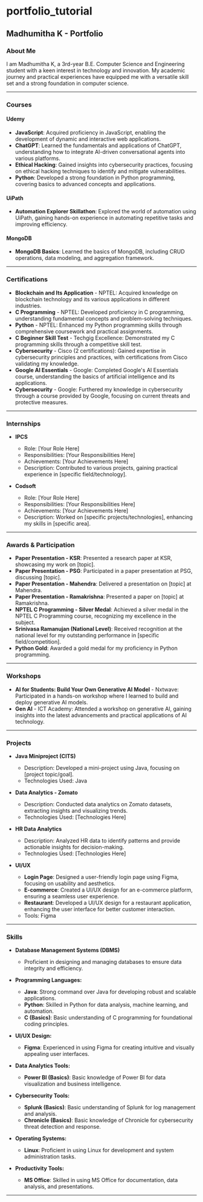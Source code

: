 # portfolio_tutorial

## Madhumitha K - Portfolio

### About Me
I am Madhumitha K, a 3rd-year B.E. Computer Science and Engineering student with a keen interest in technology and innovation. My academic journey and practical experiences have equipped me with a versatile skill set and a strong foundation in computer science.

---

### Courses

#### Udemy
- **JavaScript**: Acquired proficiency in JavaScript, enabling the development of dynamic and interactive web applications.
- **ChatGPT**: Learned the fundamentals and applications of ChatGPT, understanding how to integrate AI-driven conversational agents into various platforms.
- **Ethical Hacking**: Gained insights into cybersecurity practices, focusing on ethical hacking techniques to identify and mitigate vulnerabilities.
- **Python**: Developed a strong foundation in Python programming, covering basics to advanced concepts and applications.

#### UiPath
- **Automation Explorer Skillathon**: Explored the world of automation using UiPath, gaining hands-on experience in automating repetitive tasks and improving efficiency.

#### MongoDB
- **MongoDB Basics**: Learned the basics of MongoDB, including CRUD operations, data modeling, and aggregation framework.

---

### Certifications

- **Blockchain and Its Application** - NPTEL: Acquired knowledge on blockchain technology and its various applications in different industries.
- **C Programming** - NPTEL: Developed proficiency in C programming, understanding fundamental concepts and problem-solving techniques.
- **Python** - NPTEL: Enhanced my Python programming skills through comprehensive coursework and practical assignments.
- **C Beginner Skill Test** - Techgig Excellence: Demonstrated my C programming skills through a competitive skill test.
- **Cybersecurity** - Cisco (2 certifications): Gained expertise in cybersecurity principles and practices, with certifications from Cisco validating my knowledge.
- **Google AI Essentials** - Google: Completed Google's AI Essentials course, understanding the basics of artificial intelligence and its applications.
- **Cybersecurity** - Google: Furthered my knowledge in cybersecurity through a course provided by Google, focusing on current threats and protective measures.

---

### Internships

- **IPCS**
  - Role: [Your Role Here]
  - Responsibilities: [Your Responsibilities Here]
  - Achievements: [Your Achievements Here]
  - Description: Contributed to various projects, gaining practical experience in [specific field/technology].

- **Codsoft**
  - Role: [Your Role Here]
  - Responsibilities: [Your Responsibilities Here]
  - Achievements: [Your Achievements Here]
  - Description: Worked on [specific projects/technologies], enhancing my skills in [specific area].

---

### Awards & Participation

- **Paper Presentation - KSR**: Presented a research paper at KSR, showcasing my work on [topic].
- **Paper Presentation - PSG**: Participated in a paper presentation at PSG, discussing [topic].
- **Paper Presentation - Mahendra**: Delivered a presentation on [topic] at Mahendra.
- **Paper Presentation - Ramakrishna**: Presented a paper on [topic] at Ramakrishna.
- **NPTEL C Programming - Silver Medal**: Achieved a silver medal in the NPTEL C Programming course, recognizing my excellence in the subject.
- **Srinivasa Ramanujan (National Level)**: Received recognition at the national level for my outstanding performance in [specific field/competition].
- **Python Gold**: Awarded a gold medal for my proficiency in Python programming.

---

### Workshops

- **AI for Students: Build Your Own Generative AI Model** - Nxtwave: Participated in a hands-on workshop where I learned to build and deploy generative AI models.
- **Gen AI** - ICT Academy: Attended a workshop on generative AI, gaining insights into the latest advancements and practical applications of AI technology.

---

### Projects

- **Java Miniproject (CITS)**
  - Description: Developed a mini-project using Java, focusing on [project topic/goal].
  - Technologies Used: Java

- **Data Analytics - Zomato**
  - Description: Conducted data analytics on Zomato datasets, extracting insights and visualizing trends.
  - Technologies Used: [Technologies Here]

- **HR Data Analytics**
  - Description: Analyzed HR data to identify patterns and provide actionable insights for decision-making.
  - Technologies Used: [Technologies Here]

- **UI/UX**
  - **Login Page**: Designed a user-friendly login page using Figma, focusing on usability and aesthetics.
  - **E-commerce**: Created a UI/UX design for an e-commerce platform, ensuring a seamless user experience.
  - **Restaurant**: Developed a UI/UX design for a restaurant application, enhancing the user interface for better customer interaction.
  - Tools: Figma

---

### Skills

- **Database Management Systems (DBMS)**
  - Proficient in designing and managing databases to ensure data integrity and efficiency.

- **Programming Languages:**
  - **Java**: Strong command over Java for developing robust and scalable applications.
  - **Python**: Skilled in Python for data analysis, machine learning, and automation.
  - **C (Basics)**: Basic understanding of C programming for foundational coding principles.

- **UI/UX Design:**
  - **Figma**: Experienced in using Figma for creating intuitive and visually appealing user interfaces.

- **Data Analytics Tools:**
  - **Power BI (Basics)**: Basic knowledge of Power BI for data visualization and business intelligence.

- **Cybersecurity Tools:**
  - **Splunk (Basics)**: Basic understanding of Splunk for log management and analysis.
  - **Chronicle (Basics)**: Basic knowledge of Chronicle for cybersecurity threat detection and response.

- **Operating Systems:**
  - **Linux**: Proficient in using Linux for development and system administration tasks.

- **Productivity Tools:**
  - **MS Office**: Skilled in using MS Office for documentation, data analysis, and presentations.

---
